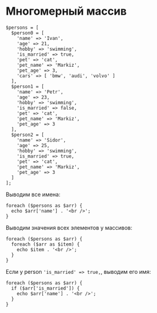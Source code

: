 # Многомерный массив

    $persons = [
      $person0 = [
        'name' => 'Ivan',
        'age' => 21,
        'hobby' => 'swimming',
        'is_married' => true,
        'pet' => 'cat',
        'pet_name' => 'Markiz',
        'pet_age' => 3,
        'cars' => [ 'bmw', 'audi', 'volvo' ]
      ],
      $person1 = [
        'name' => 'Petr',
        'age' => 23,
        'hobby' => 'swimming',
        'is_married' => false,
        'pet' => 'cat',
        'pet_name' => 'Markiz',
        'pet_age' => 3
      ],
      $person2 = [
        'name' => 'Sidor',
        'age' => 25,
        'hobby' => 'swimming',
        'is_married' => true,
        'pet' => 'cat',
        'pet_name' => 'Markiz',
        'pet_age' => 3
      ]
    ];

Выводим все имена:

    foreach ($persons as $arr) {
      echo $arr['name'] . '<br />';
    }

Выводим значения всех элементов у массивов:

    foreach ($persons as $arr) {
      foreach ($arr as $item) {
        echo $item . '<br />';
      }
    }

Если у person `'is_married' => true,`, выводим его имя:

    foreach ($persons as $arr) {
      if ($arr['is_married']) {
        echo $arr['name'] . '<br />';
      }
    }